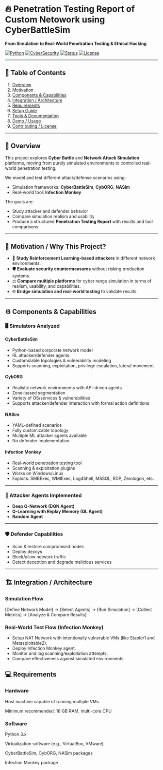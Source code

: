 # 🔥 Penetration Testing Report of Custom Netowork using CyberBattleSim
**From Simulation to Real-World Penetration Testing & Ethical Hacking**

[![Python](https://img.shields.io/badge/Python-3.x-blue.svg)](https://www.python.org/)
[![CyberSecurity](https://img.shields.io/badge/Security-PenTest-red.svg)]()
[![Status](https://img.shields.io/badge/Status-Active-success.svg)]()
[![License](https://img.shields.io/badge/License-TBD-lightgrey.svg)]()

---

## 📑 Table of Contents
1. [Overview](#-overview)
2. [Motivation](#-motivation--why-this-project)
3. [Components & Capabilities](#-components--capabilities)
4. [Integration / Architecture](#-integration--architecture)
5. [Requirements](#-requirements)
6. [Setup Guide](#-setup-guide-to-be-completed)
7. [Tools & Documentation](#-tools--documentation)
8. [Demo / Usage](#-demo--usage)
9. [Contributing / License](#-contributing--resources--license)

---

## 📌 Overview
This project explores **Cyber Battle** and **Network Attack Simulation** platforms, moving from purely simulated environments to controlled real-world penetration testing.  

We model and test different attack/defense scenarios using:
- Simulation frameworks: **CyberBattleSim**, **CybORG**, **NASim**
- Real-world tool: **Infection Monkey**

The goals are:
- Study attacker and defender behavior
- Compare simulation realism and usability
- Produce a structured **Penetration Testing Report** with results and tool comparisons

---

## 🎯 Motivation / Why This Project?
- 🧠 **Study Reinforcement Learning-based attackers** in different network environments.
- 🛡 **Evaluate security countermeasures** without risking production systems.
- ⚖ **Compare multiple platforms** for cyber range simulation in terms of realism, usability, and capabilities.
- 🌐 **Bridge simulation and real-world testing** to validate results.

---

## ⚙ Components & Capabilities

### 🖥 Simulators Analyzed
#### **CyberBattleSim**
- Python-based corporate network model  
- RL attacker/defender agents  
- Customizable topologies & vulnerability modeling  
- Supports scanning, exploitation, privilege escalation, lateral movement

#### **CybORG**
- Realistic network environments with API-driven agents  
- Zone-based segmentation  
- Variety of OS/services & vulnerabilities  
- Supports attacker/defender interaction with formal action definitions

#### **NASim**
- YAML-defined scenarios  
- Fully customizable topology  
- Multiple ML attacker agents available  
- No defender implementation

#### **Infection Monkey**
- Real-world penetration testing tool  
- Scanning & exploitation plugins  
- Works on Windows/Linux  
- Exploits: SMBExec, WMIExec, Log4Shell, MSSQL, RDP, Zerologon, etc.

---

### 🤖 Attacker Agents Implemented
- **Deep Q-Network (DQN Agent)**
- **Q-Learning with Replay Memory (QL Agent)**
- **Random Agent**

---

### 🛡 Defender Capabilities
- Scan & restore compromised nodes  
- Deploy decoys  
- Block/allow network traffic  
- Detect deception and degrade malicious services  

---

## 🏗 Integration / Architecture

### **Simulation Flow**
[Define Network Model] 
    → [Select Agents] 
    → [Run Simulation] 
    → [Collect Metrics] 
    → [Analyze & Compare Results]

### **Real-World Test Flow (Infection Monkey)**
- Setup NAT Network with intentionally vulnerable VMs (like Stapler1 and Metasploitable2).
- Deploy Infection Monkey agent.
- Monitor and log scanning/exploitation attempts.
- Compare effectiveness against simulated environments.

## 💻 Requirements
### **Hardware**
Host machine capable of running multiple VMs

Minimum recommended: 16 GB RAM, multi-core CPU

### **Software**
Python 3.x

Virtualization software (e.g., VirtualBox, VMware)

CyberBattleSim, CybORG, NASim packages

Infection Monkey package


